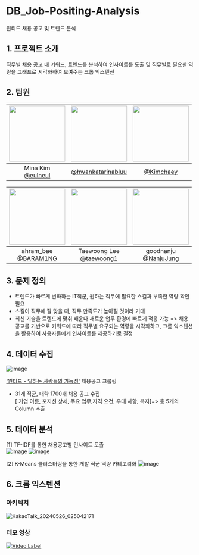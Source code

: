 # DB_Job-Positing-Analysis
원티드 채용 공고 및 트렌드 분석

## 1. 프로젝트 소개
직무별 채용 공고 내 키워드, 트렌드를 분석하여 인사이트를 도출 및 직무별로 필요한 역량을 그래프로 시각화하여 보여주는 크롬 익스텐션

## 2. 팀원
|<img src="https://avatars.githubusercontent.com/u/70475010?v=4" width="150" height="150"/>|<img src="https://avatars.githubusercontent.com/u/160251659?v=4" width="150" height="150"/>|<img src="https://avatars.githubusercontent.com/u/143946995?v=4" width="150" height="150"/>|
|:-:|:-:|:-:|
|Mina Kim<br/>[@eulneul](https://github.com/eulneul)|[@hwankatarinabluu](https://github.com/hwankatarinabluu)|[@Kimchaey](https://github.com/Kimchaey)|

|<img src="https://avatars.githubusercontent.com/u/122276734?v=4" width="150" height="150"/>|<img src="https://avatars.githubusercontent.com/u/83753041?v=4" width="150" height="150"/>|<img src="https://avatars.githubusercontent.com/u/158314564?v=4" width="150" height="150"/>|
|:-:|:-:|:-:|
|ahram_bae<br/>[@BARAM1NG](https://github.com/BARAM1NG)|Taewoong Lee<br/>[@taewoong1](https://github.com/taewoong1)|goodnanju<br/>[@NanjuJung](https://github.com/NanjuJung)|
## 3. 문제 정의
- 트렌드가 빠르게 변화하는 IT직군, 원하는 직무에 필요한 스킬과 부족한 역량 확인 필요
- 스킬이 직무에 잘 맞을 때, 직무 만족도가 높아질 것이라 기대
- 최신 기술을 트렌드에 맞춰 배운다 새로운 업무 환경에 빠르게 적응 가능
=>  채용 공고를 기반으로 키워드에 따라 직무별 요구되는 역량을 시각화하고, 크롬 익스텐션을 활용하여 사용자들에게 인사이트를 제공하기로 결정

## 4. 데이터 수집
![image](https://github.com/khuda-5th/DB_Job-Positing-Analysis/assets/70475010/32f0c811-ed33-4262-89c9-f7e894f6d0e3)

['원티드 - 일하는 사람들의 가능성'](https://www.wanted.co.kr/) 채용공고 크롤링 <br/>
- 31개 직군, 대략 1700개 채용 공고 수집 <br/>
[ 기업 이름, 포지션 상세, 주요 업무,자격 요건, 우대 사항, 복지]=>   총 5개의 Column 추출 

## 5. 데이터 분석
[1] TF-IDF를 통한 채용공고별 인사이트 도출 <br/>
![image](https://github.com/khuda-5th/DB_Job-Positing-Analysis/assets/70475010/da01ecc7-b8bc-4b54-90d9-50e6433f19a2)
![image](https://github.com/khuda-5th/DB_Job-Positing-Analysis/assets/70475010/8b8b54ce-3ecf-41cf-9922-b9e3800d2984)

[2] K-Means 클러스터링을 통한 개발 직군 역량 카테고리화
![image](https://github.com/khuda-5th/DB_Job-Positing-Analysis/assets/70475010/f6f3ffd6-035f-4b2e-b703-b8674f70478a)

## 6. 크롬 익스텐션
### 아키텍쳐
![KakaoTalk_20240526_025042171](https://github.com/khuda-5th/DB_Job-Positing-Analysis/assets/70475010/ce376dd4-2e94-40db-b307-370017333071)
### 데모 영상
[![Video Label](http://img.youtube.com/vi/ptW6cazMzdI/0.jpg)](https://youtu.be/ptW6cazMzdI)

